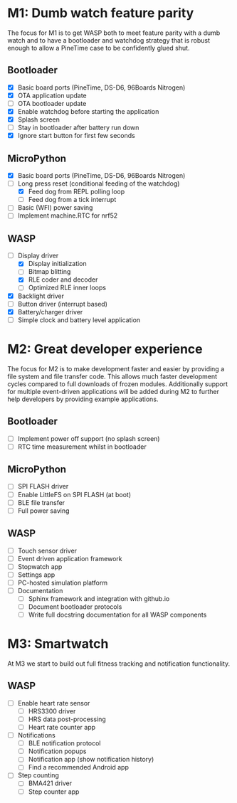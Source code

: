 # M1: Dumb watch feature parity

The focus for M1 is to get WASP both to meet feature parity with a dumb
watch and to have a bootloader and watchdog strategy that is robust enough
to allow a PineTime case to be confidently glued shut.

## Bootloader

 * [X] Basic board ports (PineTime, DS-D6, 96Boards Nitrogen)
 * [X] OTA application update
 * [ ] OTA bootloader update
 * [X] Enable watchdog before starting the application
 * [X] Splash screen
 * [ ] Stay in bootloader after battery run down
 * [X] Ignore start button for first few seconds
  
## MicroPython

 * [X] Basic board ports (PineTime, DS-D6, 96Boards Nitrogen)
 * [ ] Long press reset (conditional feeding of the watchdog)
   - [X] Feed dog from REPL polling loop
   - [ ] Feed dog from a tick interrupt
 * [ ] Basic (WFI) power saving
 * [ ] Implement machine.RTC for nrf52
 
## WASP

 * [ ] Display driver
   - [X] Display initialization
   - [ ] Bitmap blitting
   - [X] RLE coder and decoder
   - [ ] Optimized RLE inner loops
 * [X] Backlight driver
 * [ ] Button driver (interrupt based)
 * [X] Battery/charger driver
 * [ ] Simple clock and battery level application

# M2: Great developer experience

The focus for M2 is to make development faster and easier by providing
a file system and file transfer code. This allows much faster
development cycles compared to full downloads of frozen modules.
Additionally support for multiple event-driven applications will be
added during M2 to further help developers by providing example
applications.

## Bootloader

 * [ ] Implement power off support (no splash screen)
 * [ ] RTC time measurement whilst in bootloader

## MicroPython

 * [ ] SPI FLASH driver
 * [ ] Enable LittleFS on SPI FLASH (at boot)
 * [ ] BLE file transfer
 * [ ] Full power saving

## WASP

 * [ ] Touch sensor driver
 * [ ] Event driven application framework
 * [ ] Stopwatch app
 * [ ] Settings app
 * [ ] PC-hosted simulation platform
 * [ ] Documentation
   - [ ] Sphinx framework and integration with github.io
   - [ ] Document bootloader protocols
   - [ ] Write full docstring documentation for all WASP components

# M3: Smartwatch

At M3 we start to build out full fitness tracking and notification
functionality.

## WASP

 * [ ] Enable heart rate sensor
   - [ ] HRS3300 driver
   - [ ] HRS data post-processing
   - [ ] Heart rate counter app
 * [ ] Notifications
   - [ ] BLE notification protocol
   - [ ] Notification popups
   - [ ] Notification app (show notification history)
   - [ ] Find a recommended Android app
 * [ ] Step counting
   - [ ] BMA421 driver
   - [ ] Step counter app
